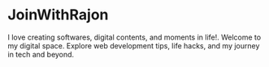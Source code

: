# JoinWithRajon
I love creating softwares, digital contents, and moments in life!. Welcome to my digital space. Explore web development tips, life hacks, and my journey in tech and beyond.
